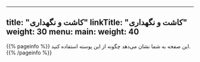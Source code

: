 
---
title: "کاشت و نگهداری"
linkTitle: "کاشت و نگهداری"
weight: 30
menu:
  main:
    weight: 40
---

{{% pageinfo %}}
این صفحه به شما نشان می‌دهد چگونه از این پوسته استفاده کنید.
{{% /pageinfo %}}
